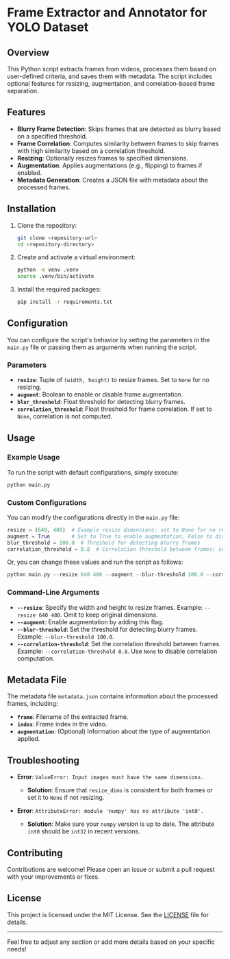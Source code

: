 # Frame Extractor and Annotator for YOLO Dataset

## Overview

This Python script extracts frames from videos, processes them based on user-defined criteria, and saves them with metadata. The script includes optional features for resizing, augmentation, and correlation-based frame separation.

## Features

- **Blurry Frame Detection**: Skips frames that are detected as blurry based on a specified threshold.
- **Frame Correlation**: Computes similarity between frames to skip frames with high similarity based on a correlation threshold.
- **Resizing**: Optionally resizes frames to specified dimensions.
- **Augmentation**: Applies augmentations (e.g., flipping) to frames if enabled.
- **Metadata Generation**: Creates a JSON file with metadata about the processed frames.

## Installation

1. Clone the repository:
   ```bash
   git clone <repository-url>
   cd <repository-directory>
   ```

2. Create and activate a virtual environment:
   ```bash
   python -m venv .venv
   source .venv/bin/activate
   ```

3. Install the required packages:
   ```bash
   pip install -r requirements.txt
   ```

## Configuration

You can configure the script's behavior by setting the parameters in the `main.py` file or passing them as arguments when running the script.

### Parameters

- **`resize`**: Tuple of `(width, height)` to resize frames. Set to `None` for no resizing.
- **`augment`**: Boolean to enable or disable frame augmentation.
- **`blur_threshold`**: Float threshold for detecting blurry frames.
- **`correlation_threshold`**: Float threshold for frame correlation. If set to `None`, correlation is not computed.

## Usage

### Example Usage

To run the script with default configurations, simply execute:

```bash
python main.py
```

### Custom Configurations

You can modify the configurations directly in the `main.py` file:

```python
resize = (640, 480)  # Example resize dimensions; set to None for no resizing
augment = True       # Set to True to enable augmentation, False to disable
blur_threshold = 100.0  # Threshold for detecting blurry frames
correlation_threshold = 0.8  # Correlation threshold between frames; set to None to disable correlation-based separation
```

Or, you can change these values and run the script as follows:

```python
python main.py --resize 640 480 --augment --blur-threshold 100.0 --correlation-threshold 0.8
```

### Command-Line Arguments

- **`--resize`**: Specify the width and height to resize frames. Example: `--resize 640 480`. Omit to keep original dimensions.
- **`--augment`**: Enable augmentation by adding this flag.
- **`--blur-threshold`**: Set the threshold for detecting blurry frames. Example: `--blur-threshold 100.0`.
- **`--correlation-threshold`**: Set the correlation threshold between frames. Example: `--correlation-threshold 0.8`. Use `None` to disable correlation computation.

## Metadata File

The metadata file `metadata.json` contains information about the processed frames, including:

- **`frame`**: Filename of the extracted frame.
- **`index`**: Frame index in the video.
- **`augmentation`**: (Optional) Information about the type of augmentation applied.

## Troubleshooting

- **Error**: `ValueError: Input images must have the same dimensions.`
  - **Solution**: Ensure that `resize_dims` is consistent for both frames or set it to `None` if not resizing.

- **Error**: `AttributeError: module 'numpy' has no attribute 'int0'.`
  - **Solution**: Make sure your `numpy` version is up to date. The attribute `int0` should be `int32` in recent versions.

## Contributing

Contributions are welcome! Please open an issue or submit a pull request with your improvements or fixes.

## License

This project is licensed under the MIT License. See the [LICENSE](LICENSE) file for details.

---

Feel free to adjust any section or add more details based on your specific needs!
